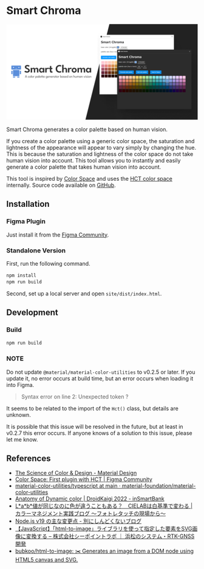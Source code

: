 # Smart Chroma

![cover image](image/cover.png)

Smart Chroma generates a color palette based on human vision.

If you create a color palette using a generic color space, the saturation and lightness of the appearance will appear to vary simply by changing the hue. This is because the saturation and lightness of the color space do not take human vision into account. This tool allows you to instantly and easily generate a color palette that takes human vision into account.

This tool is inspired by [Color Space](https://www.figma.com/community/plugin/1105513882835626049) and uses the [HCT color space](https://material.io/blog/science-of-color-design) internally. Source code available on [GitHub](https://github.com/Robot-Inventor/hct-color-palette).

## Installation

### Figma Plugin

Just install it from the [Figma Community](https://www.figma.com/community/plugin/1202157980535479255/Smart-Chroma).

### Standalone Version

First, run the following command.

```powershell
npm install
npm run build
```

Second, set up a local server and open ``site/dist/index.html``.

## Development

### Build

```powershell
npm run build
```

### NOTE

Do not update ``@material/material-color-utilities`` to v0.2.5 or later. If you update it, no error occurs at build time, but an error occurs when loading it into Figma.

> Syntax error on line 2: Unexpected token ?

It seems to be related to the import of the ``Hct()`` class, but details are unknown.

It is possible that this issue will be resolved in the future, but at least in v0.2.7 this error occurs. If anyone knows of a solution to this issue, please let me know.

## References

- [The Science of Color & Design - Material Design](https://material.io/blog/science-of-color-design)
- [Color Space: First plugin with HCT | Figma Community](https://www.figma.com/community/plugin/1105513882835626049)
- [material-color-utilities/typescript at main · material-foundation/material-color-utilities](https://github.com/material-foundation/material-color-utilities/tree/main/typescript)
- [Anatomy of Dynamic color | DroidKaigi 2022 - inSmartBank](https://blog.smartbank.co.jp/entry/2022/10/06/dynamic-color)
- [L\*a\*b\*値が同じなのに色が違うこともある？　CIELABは白基準で変わる | カラーマネジメント実践ブログ 〜フォトレタッチの現場から〜](https://omoide-photo.jp/blog/lab-reference-white/)
- [Node.js v19 の主な変更点 - 別にしんどくないブログ](https://shisama.hatenablog.com/entry/2022/10/19/010338)
- [【JavaScript】「html-to-image」ライブラリを使って指定した要素をSVG画像に変換する – 株式会社シーポイントラボ ｜ 浜松のシステム・RTK-GNSS開発](https://cpoint-lab.co.jp/article/202204/22633/)
- [bubkoo/html-to-image: ✂️ Generates an image from a DOM node using HTML5 canvas and SVG.](https://github.com/bubkoo/html-to-image)
